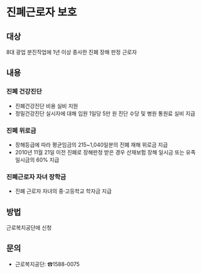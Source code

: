 # 진폐근로자 보호

## 대상
8대 광업 분진작업에 1년 이상 종사한 진폐 장해 판정 근로자

## 내용

### 진폐 건강진단
- 진폐건강진단 비용 실비 지원
- 정밀건강진단 실시자에 대해 입원 1일당 5만 원 진단 수당 및 병원 통원료 실비 지급

### 진폐 위로금
- 장해등급에 따라 평균임금의 215~1,040일분의 진폐 재해 위로금 지급
- 2010년 11월 21일 이전 진폐로 장해판정 받은 경우 산재보험 장해 일시금 또는 유족일시금의 60% 지급

### 진폐근로자 자녀 장학금
- 진폐 근로자 자녀의 중·고등학교 학자금 지급

## 방법
근로복지공단에 신청

## 문의
- 근로복지공단: ☎1588-0075
